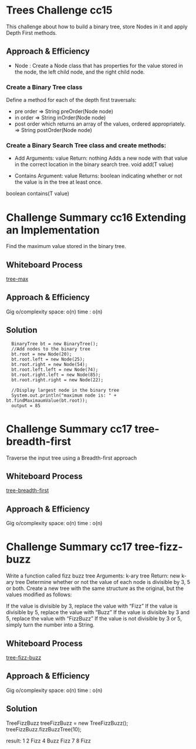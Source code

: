 # Trees Challenge cc15
<!-- Short summary or background information -->
This challenge about how to build a binary tree, store Nodes in it and apply Depth First methods.

## Approach & Efficiency
<!-- What approach did you take? Why? What is the Big O space/time for this approach? -->

* Node : Create a Node class that has properties for the value stored in the node, the left child node, and the right child node.


### Create a Binary Tree class
Define a method for each of the depth first traversals:
* pre order  =>  String preOrder(Node<T> node)
* in order   => String inOrder(Node<T> node)
* post order which returns an array of the values, ordered appropriately.  => String postOrder(Node<T> node)

### Create a Binary Search Tree class and create  methods:
* Add
Arguments: value
Return: nothing
Adds a new node with that value in the correct location in the binary search tree.
void add(T value) 

* Contains 
Argument: value
Returns: boolean indicating whether or not the value is in the tree at least once.

boolean contains(T value)

# Challenge Summary cc16  Extending an Implementation
<!-- Description of the challenge -->
Find the maximum value stored in the binary tree.
## Whiteboard Process
<!-- Embedded whiteboard image -->
[tree-max](trees/tree-max.jpg)

## Approach & Efficiency
<!-- What approach did you take? Why? What is the Big O space/time for this approach? -->
Gig o/complexity
space: o(n)
time :  o(n)
## Solution
<!-- Show how to run your code, and examples of it in action -->

      BinaryTree bt = new BinaryTree();
      //Add nodes to the binary tree
      bt.root = new Node(20);
      bt.root.left = new Node(25);
      bt.root.right = new Node(54);
      bt.root.left.left = new Node(74);
      bt.root.right.left = new Node(85);
      bt.root.right.right = new Node(22);

      //Display largest node in the binary tree
      System.out.println("maximum node is: " + bt.findMaximaumValue(bt.root));
      output = 85


      
# Challenge Summary cc17  tree-breadth-first
<!-- Description of the challenge -->
Traverse the input tree using a Breadth-first approach
## Whiteboard Process
<!-- Embedded whiteboard image -->
[tree-breadth-first](trees/breadth-first-tree.jpg)

## Approach & Efficiency
<!-- What approach did you take? Why? What is the Big O space/time for this approach? -->
Gig o/complexity
space: o(n)
time :  o(n)


 # Challenge Summary cc17 tree-fizz-buzz
<!-- Description of the challenge -->
Write a function called fizz buzz tree
Arguments: k-ary tree
Return: new k-ary tree
Determine whether or not the value of each node is divisible by 3, 5 or both. Create a new tree with the same structure as the original, but the values modified as follows:

If the value is divisible by 3, replace the value with “Fizz”
If the value is divisible by 5, replace the value with “Buzz”
If the value is divisible by 3 and 5, replace the value with “FizzBuzz”
If the value is not divisible by 3 or 5, simply turn the number into a String.
## Whiteboard Process
<!-- Embedded whiteboard image -->
[tree-fizz-buzz](trees/tree-fizz-buzz.jpg)
## Approach & Efficiency
<!-- What approach did you take? Why? What is the Big O space/time for this approach? -->
Gig o/complexity
space: o(n)
time :  o(n)
## Solution
<!-- Show how to run your code, and examples of it in action -->
 TreeFizzBuzz treeFizzBuzz = new TreeFizzBuzz();
      treeFizzBuzz.fizzBuzzTree(10);

result:
1 
2 
Fizz 
4 
Buzz 
Fizz 
7 
8 
Fizz 
